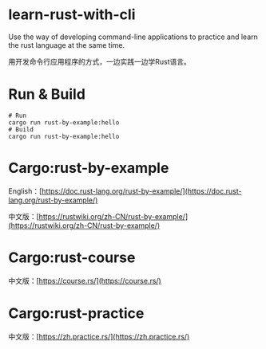 # learn-rust-with-cli

Use the way of developing command-line applications to practice and learn the rust language at the same time.

用开发命令行应用程序的方式，一边实践一边学Rust语言。

# Run & Build
```
# Run
cargo run rust-by-example:hello 
# Build
cargo run rust-by-example:hello 
```

# Cargo:rust-by-example

English：[https://doc.rust-lang.org/rust-by-example/](https://doc.rust-lang.org/rust-by-example/)

中文版：[https://rustwiki.org/zh-CN/rust-by-example/](https://rustwiki.org/zh-CN/rust-by-example/)

# Cargo:rust-course

中文版：[https://course.rs/](https://course.rs/)

# Cargo:rust-practice

中文版：[https://zh.practice.rs/](https://zh.practice.rs/)